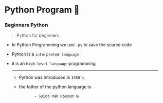 # Python Program :snake:
### Beginners Python 

> Python for beginners
* In Python Programming we use `.py` to save the source code
* Python is a `interpreted language`
* it is an `high-level language` programming

  ---
  
 
  - Python was introduced in `1980's`
  - the father of the python language is
    
               - Guido Van Rossum 👍
    
